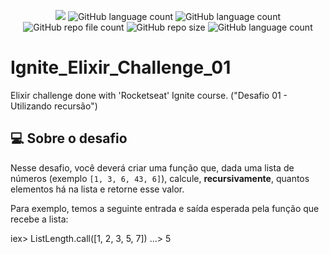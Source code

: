 <p align="center">
  <img src="http://img.shields.io/static/v1?label=STATUS&message=Concluded&color=blue&style=flat"/>
  <img alt="GitHub language count" src="https://img.shields.io/github/languages/count/Rafa-KozAnd/Ignite_Elixir_Challenge_01">
  <img alt="GitHub language count" src="https://img.shields.io/github/languages/top/Rafa-KozAnd/Ignite_Elixir_Challenge_01">
  <img alt="GitHub repo file count" src="https://img.shields.io/github/directory-file-count/Rafa-KozAnd/Ignite_Elixir_Challenge_01">
  <img alt="GitHub repo size" src="https://img.shields.io/github/repo-size/Rafa-KozAnd/Ignite_Elixir_Challenge_01">
  <img alt="GitHub language count" src="https://img.shields.io/github/license/Rafa-KozAnd/Ignite_Elixir_Challenge_01">
</p>

# Ignite_Elixir_Challenge_01

Elixir challenge done with 'Rocketseat' Ignite course. ("Desafio 01 - Utilizando recursão")

## 💻 Sobre o desafio

Nesse desafio, você deverá criar uma função que, dada uma lista de números (exemplo `[1, 3, 6, 43, 6]`), calcule, **recursivamente**, quantos elementos há na lista e retorne esse valor.

Para exemplo, temos a seguinte entrada e saída esperada pela função que recebe a lista:

iex> ListLength.call([1, 2, 3, 5, 7])
...> 5
